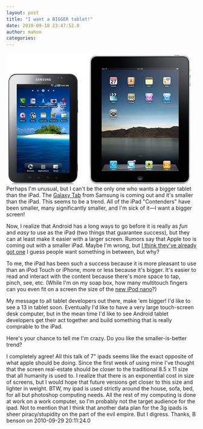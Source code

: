 ```yaml
---
layout: post
title: "I want a BIGGER tablet!"
date: 2010-09-18 23:47:52.0
author: mahon
categories: 
---
```

<a href="/uploads/2010/09/Screen-shot-2010-09-18-at-9.47.49-PM.png"><img src="/uploads/2010/09/Screen-shot-2010-09-18-at-9.47.49-PM.png" alt="" title="Galaxy Tab vs. iPad" width="489" height="348" class="alignleft size-full wp-image-491" /></a>Perhaps I'm unusual, but I can't be the only one who wants a bigger tablet than the iPad. The <a href="http://galaxytab.samsungmobile.com/">Galaxy Tab</a> from Samsung is coming out and it's smaller than the iPad. This seems to be a trend. All of the iPad "Contenders" have been smaller, many significantly smaller, and I'm sick of it—I want a bigger screen!

Now, I realize that Android has a long ways to go before it is really as <em>fun</em> and <em>easy</em> to use as the iPad (two things that guarantee success), but they can at least make it easier with a larger screen. Rumors say that Apple too is coming out with a smaller iPad. Maybe I'm wrong, but <a href="http://www.apple.com/ipodtouch/">I think they've already got one</a> I guess people want something in between, but why?

To me, the iPad has been such a success because it is more pleasant to use than an iPod Touch or iPhone, more or less because it's bigger. It's easier to read and interact with the content because there's more space to tap, pinch, see, etc. (While I'm on my soap box, how many multitouch fingers can you even fit on a screen the size of the <a href="http://www.apple.com/ipodnano/">new iPod nano</a>?)

My message to all tablet developers out there, make 'em bigger! I'd like to see a 13 in tablet soon. Eventually I'd like to have a very large touch-screen desk computer, but in the mean time I'd like to see Android tablet developers get their act together and build something that is really comprable to the iPad.

Here's your chance to tell me I'm crazy. Do you like the smaller-is-better trend?

<div class='archived comments'>

<div class='comment'>I completely agree! All this talk of 7" ipads seems like the exact opposite of what apple should be doing. Since the first week of using mine I've thought that the screen real-estate should be closer to the traditional 8.5 x 11 size that all humanity is used to. I realize that there is an exponential cost in size of screens, but I would hope that future versions get closer to this size and lighter in weight. BTW, my ipad is used strictly around the house, sofa, bed, for all but photoshop computing needs. All the rest of my computing is done at work on a work computer, so I'm probably not the target audience for the ipad. Not to mention that I think that another data plan for the 3g ipads is sheer piracy/stupidity on the part of the evil empire. But I digress.
Thanks, B  <div class='by'>benson on 2010-09-29 20:11:24.0  </div></div>
</div>